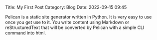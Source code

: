 Title: My First Post
Category: Blog
Date: 2022-09-15 09:45

Pelican is a static site generator written in Python.
It is very easy to use once you get use to it.
You write content using Markdown or reStructuredText that will be converted by Pelican with a simple CLI command into html.